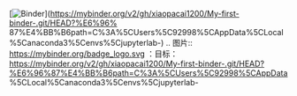 [![Binder](https://mybinder.org/badge_logo.svg)](https://mybinder.org/v2/gh/xiaopacai1200/My-first-binder-.git/HEAD?%E6%96% 87%E4%BB%B6path=C%3A%5CUsers%5C92998%5CAppData%5CLocal%5Canaconda3%5Cenvs%5Cjupyterlab-)
.. 图片:: https://mybinder.org/badge_logo.svg
 ：目标：https://mybinder.org/v2/gh/xiaopacai1200/My-first-binder-.git/HEAD?%E6%96%87%E4%BB%B6path=C%3A%5CUsers%5C92998%5CAppData %5CLocal%5Canaconda3%5Cenvs%5Cjupyterlab-
